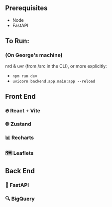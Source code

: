 ## Prerequisites

-   Node
-   FastAPI

## To Run:

### (On George's machine)

nrd & uvr (from /src in the CLI), or more explicitly:

-   `npm run dev`
-   `uvicorn backend.app.main:app --reload`

## Front End

### 🔥 React + Vite

### 🌐 Zustand

### 📊 Recharts

### 🗺️ Leaflets

## Back End

### 🔌 FastAPI

### 🔍 BigQuery
